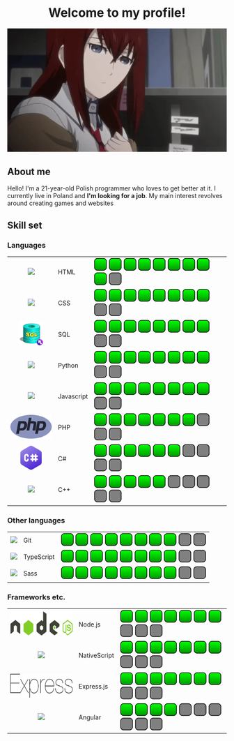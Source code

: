 <h1 align="center">Welcome to my profile!</h1>
<div align="center">
    <img width="1000" src="./content/banner.webp"/>
</div>
<h2>About me</h2>
<p>
    Hello! I'm a 21-year-old Polish programmer who loves to get better at it. I currently live in Poland and <b>I'm looking for a job</b>.
    My main interest revolves around creating games and websites
</p>
<h2>Skill set</h2>
<h3>Languages</h3>
<table>
    <tr>
        <td align="center"><img height="55" src="https://raw.githubusercontent.com/gilbarbara/logos/master/logos/html-5.svg"/></td>
        <td>HTML</td>
        <td>
            <img width="30" src="./content/rating-filled.png"/>
            <img width="30" src="./content/rating-filled.png"/>
            <img width="30" src="./content/rating-filled.png"/>
            <img width="30" src="./content/rating-filled.png"/>
            <img width="30" src="./content/rating-filled.png"/>
            <img width="30" src="./content/rating-filled.png"/>
            <img width="30" src="./content/rating-filled.png"/>
            <img width="30" src="./content/rating-filled.png"/>
            <img width="30" src="./content/rating-filled.png"/>
            <img width="30" src="./content/rating-empty.png"/>
        </td>
    </tr>
    <tr>
        <td align="center"><img height="55" src="https://raw.githubusercontent.com/gilbarbara/logos/master/logos/css-3.svg"/></td>
        <td>CSS</td>
        <td>
            <img width="30" src="./content/rating-filled.png"/>
            <img width="30" src="./content/rating-filled.png"/>
            <img width="30" src="./content/rating-filled.png"/>
            <img width="30" src="./content/rating-filled.png"/>
            <img width="30" src="./content/rating-filled.png"/>
            <img width="30" src="./content/rating-filled.png"/>
            <img width="30" src="./content/rating-filled.png"/>
            <img width="30" src="./content/rating-filled.png"/>
            <img width="30" src="./content/rating-empty.png"/>
            <img width="30" src="./content/rating-empty.png"/>
        </td>
    </tr>
    <tr>
        <td align="center"><img height="55" src="./content/sql.png"/></td>
        <td>SQL</td>
        <td>
            <img width="30" src="./content/rating-filled.png"/>
            <img width="30" src="./content/rating-filled.png"/>
            <img width="30" src="./content/rating-filled.png"/>
            <img width="30" src="./content/rating-filled.png"/>
            <img width="30" src="./content/rating-filled.png"/>
            <img width="30" src="./content/rating-filled.png"/>
            <img width="30" src="./content/rating-filled.png"/>
            <img width="30" src="./content/rating-filled.png"/>
            <img width="30" src="./content/rating-empty.png"/>
            <img width="30" src="./content/rating-empty.png"/>
        </td>
    </tr>
    <tr>
        <td align="center"><img height="55" src="https://raw.githubusercontent.com/gilbarbara/logos/master/logos/python.svg"/></td>
        <td>Python</td>
        <td>
            <img width="30" src="./content/rating-filled.png"/>
            <img width="30" src="./content/rating-filled.png"/>
            <img width="30" src="./content/rating-filled.png"/>
            <img width="30" src="./content/rating-filled.png"/>
            <img width="30" src="./content/rating-filled.png"/>
            <img width="30" src="./content/rating-filled.png"/>
            <img width="30" src="./content/rating-filled.png"/>
            <img width="30" src="./content/rating-filled.png"/>
            <img width="30" src="./content/rating-empty.png"/>
            <img width="30" src="./content/rating-empty.png"/>
        </td>
    </tr>
    <tr>
        <td align="center"><img height="55" src="https://raw.githubusercontent.com/gilbarbara/logos/master/logos/javascript.svg"/></td>
        <td>Javascript</td>
        <td>
            <img width="30" src="./content/rating-filled.png"/>
            <img width="30" src="./content/rating-filled.png"/>
            <img width="30" src="./content/rating-filled.png"/>
            <img width="30" src="./content/rating-filled.png"/>
            <img width="30" src="./content/rating-filled.png"/>
            <img width="30" src="./content/rating-filled.png"/>
            <img width="30" src="./content/rating-filled.png"/>
            <img width="30" src="./content/rating-filled.png"/>
            <img width="30" src="./content/rating-empty.png"/>
            <img width="30" src="./content/rating-empty.png"/>
        </td>
    </tr>
    <tr>
        <td align="center"><img height="55" src="https://raw.githubusercontent.com/gilbarbara/logos/master/logos/php.svg"/></td>
        <td>PHP</td>
        <td>
            <img width="30" src="./content/rating-filled.png"/>
            <img width="30" src="./content/rating-filled.png"/>
            <img width="30" src="./content/rating-filled.png"/>
            <img width="30" src="./content/rating-filled.png"/>
            <img width="30" src="./content/rating-filled.png"/>
            <img width="30" src="./content/rating-filled.png"/>
            <img width="30" src="./content/rating-filled.png"/>
            <img width="30" src="./content/rating-empty.png"/>
            <img width="30" src="./content/rating-empty.png"/>
            <img width="30" src="./content/rating-empty.png"/>
        </td>
    </tr>
    <tr>
        <td align="center"><img height="55" src="https://raw.githubusercontent.com/gilbarbara/logos/master/logos/c-sharp.svg"/></td>
        <td>C#</td>
        <td>
            <img width="30" src="./content/rating-filled.png"/>
            <img width="30" src="./content/rating-filled.png"/>
            <img width="30" src="./content/rating-filled.png"/>
            <img width="30" src="./content/rating-filled.png"/>
            <img width="30" src="./content/rating-filled.png"/>
            <img width="30" src="./content/rating-filled.png"/>
            <img width="30" src="./content/rating-empty.png"/>
            <img width="30" src="./content/rating-empty.png"/>
            <img width="30" src="./content/rating-empty.png"/>
            <img width="30" src="./content/rating-empty.png"/>
        </td>
    </tr>
    <tr>
        <td align="center"><img height="55" src="https://raw.githubusercontent.com/gilbarbara/logos/master/logos/c-plusplus.svg"/></td>
        <td>C++</td>
        <td>
            <img width="30" src="./content/rating-filled.png"/>
            <img width="30" src="./content/rating-filled.png"/>
            <img width="30" src="./content/rating-filled.png"/>
            <img width="30" src="./content/rating-filled.png"/>
            <img width="30" src="./content/rating-filled.png"/>
            <img width="30" src="./content/rating-empty.png"/>
            <img width="30" src="./content/rating-empty.png"/>
            <img width="30" src="./content/rating-empty.png"/>
            <img width="30" src="./content/rating-empty.png"/>
            <img width="30" src="./content/rating-empty.png"/>
        </td>
    </tr>
</table>
<h3>Other languages</h3>
<table>
    <tr>
        <td align="center"><img height="55" src="https://raw.githubusercontent.com/gilbarbara/logos/master/logos/git-icon.svg"/></td>
        <td>Git</td>
        <td>
            <img width="30" src="./content/rating-filled.png"/>
            <img width="30" src="./content/rating-filled.png"/>
            <img width="30" src="./content/rating-filled.png"/>
            <img width="30" src="./content/rating-filled.png"/>
            <img width="30" src="./content/rating-filled.png"/>
            <img width="30" src="./content/rating-filled.png"/>
            <img width="30" src="./content/rating-filled.png"/>
            <img width="30" src="./content/rating-filled.png"/>
            <img width="30" src="./content/rating-empty.png"/>
            <img width="30" src="./content/rating-empty.png"/>
        </td>
    </tr>
    <tr>
        <td align="center"><img height="55" src="https://raw.githubusercontent.com/gilbarbara/logos/master/logos/typescript-icon.svg"/></td>
        <td>TypeScript</td>
        <td>
            <img width="30" src="./content/rating-filled.png"/>
            <img width="30" src="./content/rating-filled.png"/>
            <img width="30" src="./content/rating-filled.png"/>
            <img width="30" src="./content/rating-filled.png"/>
            <img width="30" src="./content/rating-filled.png"/>
            <img width="30" src="./content/rating-filled.png"/>
            <img width="30" src="./content/rating-filled.png"/>
            <img width="30" src="./content/rating-filled.png"/>
            <img width="30" src="./content/rating-empty.png"/>
            <img width="30" src="./content/rating-empty.png"/>
        </td>
    </tr>
    <tr>
        <td align="center"><img height="55" src="https://raw.githubusercontent.com/gilbarbara/logos/master/logos/sass.svg"/></td>
        <td>Sass</td>
        <td>
            <img width="30" src="./content/rating-filled.png"/>
            <img width="30" src="./content/rating-filled.png"/>
            <img width="30" src="./content/rating-filled.png"/>
            <img width="30" src="./content/rating-filled.png"/>
            <img width="30" src="./content/rating-filled.png"/>
            <img width="30" src="./content/rating-filled.png"/>
            <img width="30" src="./content/rating-filled.png"/>
            <img width="30" src="./content/rating-filled.png"/>
            <img width="30" src="./content/rating-empty.png"/>
            <img width="30" src="./content/rating-empty.png"/>
        </td>
    </tr>
</table>
<h3>Frameworks etc.</h3>
<table>
    <tr>
        <td align="center"><img height="55" src="https://raw.githubusercontent.com/gilbarbara/logos/master/logos/nodejs.svg"/></td>
        <td>Node.js</td>
        <td>
            <img width="30" src="./content/rating-filled.png"/>
            <img width="30" src="./content/rating-filled.png"/>
            <img width="30" src="./content/rating-filled.png"/>
            <img width="30" src="./content/rating-filled.png"/>
            <img width="30" src="./content/rating-filled.png"/>
            <img width="30" src="./content/rating-filled.png"/>
            <img width="30" src="./content/rating-filled.png"/>
            <img width="30" src="./content/rating-empty.png"/>
            <img width="30" src="./content/rating-empty.png"/>
            <img width="30" src="./content/rating-empty.png"/>
        </td>
    </tr>
    <tr>
        <td align="center"><img height="55" src="https://raw.githubusercontent.com/gilbarbara/logos/master/logos/nativescript.svg"/></td>
        <td>NativeScript</td>
        <td>
            <img width="30" src="./content/rating-filled.png"/>
            <img width="30" src="./content/rating-filled.png"/>
            <img width="30" src="./content/rating-filled.png"/>
            <img width="30" src="./content/rating-filled.png"/>
            <img width="30" src="./content/rating-filled.png"/>
            <img width="30" src="./content/rating-filled.png"/>
            <img width="30" src="./content/rating-filled.png"/>
            <img width="30" src="./content/rating-empty.png"/>
            <img width="30" src="./content/rating-empty.png"/>
            <img width="30" src="./content/rating-empty.png"/>
        </td>
    </tr>
    <tr>
        <td align="center"><img height="55" src="https://raw.githubusercontent.com/gilbarbara/logos/master/logos/express.svg"/></td>
        <td>Express.js</td>
        <td>
            <img width="30" src="./content/rating-filled.png"/>
            <img width="30" src="./content/rating-filled.png"/>
            <img width="30" src="./content/rating-filled.png"/>
            <img width="30" src="./content/rating-filled.png"/>
            <img width="30" src="./content/rating-filled.png"/>
            <img width="30" src="./content/rating-filled.png"/>
            <img width="30" src="./content/rating-filled.png"/>
            <img width="30" src="./content/rating-empty.png"/>
            <img width="30" src="./content/rating-empty.png"/>
            <img width="30" src="./content/rating-empty.png"/>
        </td>
    </tr>
    <tr>
        <td align="center"><img height="55" src="https://raw.githubusercontent.com/gilbarbara/logos/master/logos/angular-icon.svg"/></td>
        <td>Angular</td>
        <td>
            <img width="30" src="./content/rating-filled.png"/>
            <img width="30" src="./content/rating-filled.png"/>
            <img width="30" src="./content/rating-filled.png"/>
            <img width="30" src="./content/rating-filled.png"/>
            <img width="30" src="./content/rating-empty.png"/>
            <img width="30" src="./content/rating-empty.png"/>
            <img width="30" src="./content/rating-empty.png"/>
            <img width="30" src="./content/rating-empty.png"/>
            <img width="30" src="./content/rating-empty.png"/>
            <img width="30" src="./content/rating-empty.png"/>
        </td>
    </tr>
</table>

<!--
**ThePanToster/ThePanToster** is a ✨ _special_ ✨ repository because its `README.md` (this file) appears on your GitHub profile.

Here are some ideas to get you started:

- 🔭 I’m currently working on ...
- 🌱 I’m currently learning ...
- 👯 I’m looking to collaborate on ...
- 🤔 I’m looking for help with ...
- 💬 Ask me about ...
- 📫 How to reach me: ...
- 😄 Pronouns: ...
- ⚡ Fun fact: ...
-->
